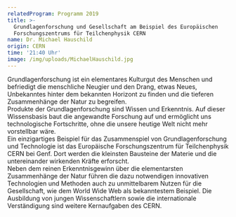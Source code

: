 ```yaml
---
relatedProgram: Programm 2019
title: >-
  Grundlagenforschung und Gesellschaft am Beispiel des Europäischen
  Forschungszentrums für Teilchenphysik CERN
name: Dr. Michael Hauschild
origin: CERN
time: '21:40 Uhr'
image: /img/uploads/MichaelHauschild.jpg
---
```

Grundlagenforschung ist ein elementares Kulturgut des Menschen und befriedigt die menschliche Neugier und den Drang, etwas Neues, Unbekanntes hinter dem bekannten Horizont zu finden und die tieferen Zusammenhänge der Natur zu begreifen.\
Produkte der Grundlagenforschung sind Wissen und Erkenntnis. Auf dieser Wissensbasis baut die angewandte Forschung auf und ermöglicht uns technologische Fortschritte, ohne die unsere heutige Welt nicht mehr vorstellbar wäre.\
Ein einzigartiges Beispiel für das Zusammenspiel von Grundlagenforschung und Technologie ist das Europäische Forschungszentrum für Teilchenphysik CERN bei Genf. Dort werden die kleinsten Bausteine der Materie und die untereinander wirkenden Kräfte erforscht.\
Neben dem reinen Erkenntnisgewinn über die elementarsten Zusammenhänge der Natur führen die dazu notwendigen innovativen Technologien und Methoden auch zu unmittelbarem Nutzen für die Gesellschaft, wie dem World Wide Web als bekanntestem Beispiel. Die Ausbildung von jungen Wissenschaftlern sowie die internationale Verständigung sind weitere Kernaufgaben des CERN.
